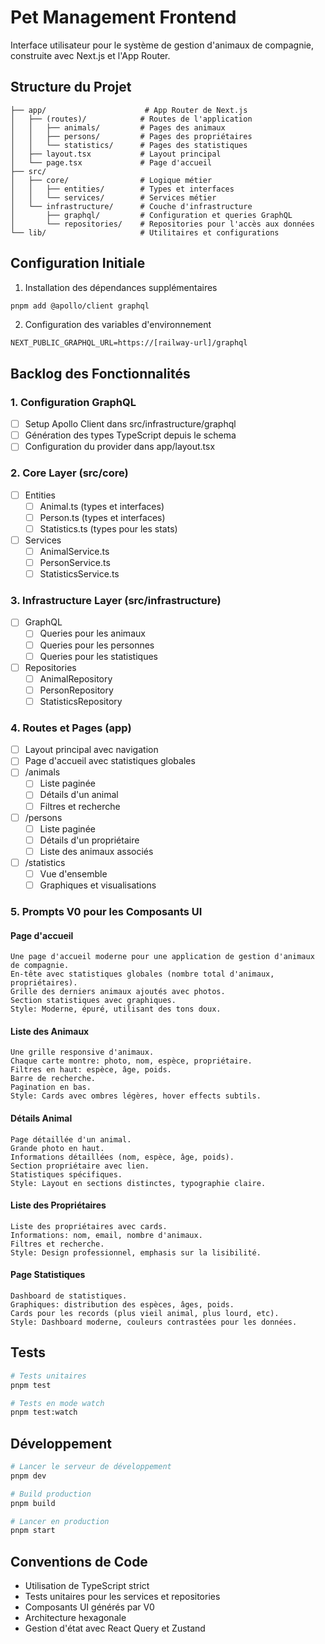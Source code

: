 # Pet Management Frontend

Interface utilisateur pour le système de gestion d'animaux de compagnie, construite avec Next.js et l'App Router.

## Structure du Projet

```
├── app/                      # App Router de Next.js
│   ├── (routes)/            # Routes de l'application
│   │   ├── animals/         # Pages des animaux
│   │   ├── persons/         # Pages des propriétaires
│   │   └── statistics/      # Pages des statistiques
│   ├── layout.tsx           # Layout principal
│   └── page.tsx             # Page d'accueil
├── src/
│   ├── core/                # Logique métier
│   │   ├── entities/        # Types et interfaces
│   │   └── services/        # Services métier
│   └── infrastructure/      # Couche d'infrastructure
│       ├── graphql/         # Configuration et queries GraphQL
│       └── repositories/    # Repositories pour l'accès aux données
└── lib/                     # Utilitaires et configurations
```

## Configuration Initiale

1. Installation des dépendances supplémentaires

```bash
pnpm add @apollo/client graphql
```

2. Configuration des variables d'environnement

```env
NEXT_PUBLIC_GRAPHQL_URL=https://[railway-url]/graphql
```

## Backlog des Fonctionnalités

### 1. Configuration GraphQL

- [ ] Setup Apollo Client dans src/infrastructure/graphql
- [ ] Génération des types TypeScript depuis le schema
- [ ] Configuration du provider dans app/layout.tsx

### 2. Core Layer (src/core)

- [ ] Entities
  - [ ] Animal.ts (types et interfaces)
  - [ ] Person.ts (types et interfaces)
  - [ ] Statistics.ts (types pour les stats)
- [ ] Services
  - [ ] AnimalService.ts
  - [ ] PersonService.ts
  - [ ] StatisticsService.ts

### 3. Infrastructure Layer (src/infrastructure)

- [ ] GraphQL
  - [ ] Queries pour les animaux
  - [ ] Queries pour les personnes
  - [ ] Queries pour les statistiques
- [ ] Repositories
  - [ ] AnimalRepository
  - [ ] PersonRepository
  - [ ] StatisticsRepository

### 4. Routes et Pages (app)

- [ ] Layout principal avec navigation
- [ ] Page d'accueil avec statistiques globales
- [ ] /animals
  - [ ] Liste paginée
  - [ ] Détails d'un animal
  - [ ] Filtres et recherche
- [ ] /persons
  - [ ] Liste paginée
  - [ ] Détails d'un propriétaire
  - [ ] Liste des animaux associés
- [ ] /statistics
  - [ ] Vue d'ensemble
  - [ ] Graphiques et visualisations

### 5. Prompts V0 pour les Composants UI

#### Page d'accueil

```prompt
Une page d'accueil moderne pour une application de gestion d'animaux de compagnie.
En-tête avec statistiques globales (nombre total d'animaux, propriétaires).
Grille des derniers animaux ajoutés avec photos.
Section statistiques avec graphiques.
Style: Moderne, épuré, utilisant des tons doux.
```

#### Liste des Animaux

```prompt
Une grille responsive d'animaux.
Chaque carte montre: photo, nom, espèce, propriétaire.
Filtres en haut: espèce, âge, poids.
Barre de recherche.
Pagination en bas.
Style: Cards avec ombres légères, hover effects subtils.
```

#### Détails Animal

```prompt
Page détaillée d'un animal.
Grande photo en haut.
Informations détaillées (nom, espèce, âge, poids).
Section propriétaire avec lien.
Statistiques spécifiques.
Style: Layout en sections distinctes, typographie claire.
```

#### Liste des Propriétaires

```prompt
Liste des propriétaires avec cards.
Informations: nom, email, nombre d'animaux.
Filtres et recherche.
Style: Design professionnel, emphasis sur la lisibilité.
```

#### Page Statistiques

```prompt
Dashboard de statistiques.
Graphiques: distribution des espèces, âges, poids.
Cards pour les records (plus vieil animal, plus lourd, etc).
Style: Dashboard moderne, couleurs contrastées pour les données.
```

## Tests

```bash
# Tests unitaires
pnpm test

# Tests en mode watch
pnpm test:watch
```

## Développement

```bash
# Lancer le serveur de développement
pnpm dev

# Build production
pnpm build

# Lancer en production
pnpm start
```

## Conventions de Code

- Utilisation de TypeScript strict
- Tests unitaires pour les services et repositories
- Composants UI générés par V0
- Architecture hexagonale
- Gestion d'état avec React Query et Zustand
